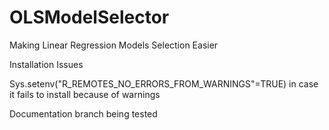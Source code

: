 # OLSModelSelector
Making Linear Regression Models Selection Easier

Installation Issues

Sys.setenv("R_REMOTES_NO_ERRORS_FROM_WARNINGS"=TRUE) in case it fails to install because of warnings

Documentation branch being tested
